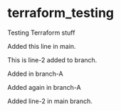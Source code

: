 # terraform_testing
Testing Terraform stuff

Added this line in main.

This is line-2 added to branch. 

Added in branch-A

Added again in branch-A

Added line-2 in main branch.

